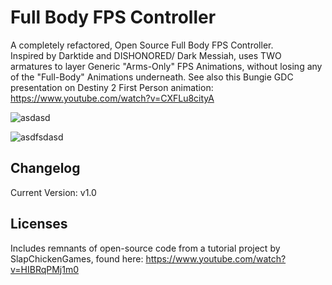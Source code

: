 # Full Body FPS Controller
A completely refactored, Open Source Full Body FPS Controller.  
Inspired by Darktide and DISHONORED/ Dark Messiah, uses TWO armatures to layer Generic "Arms-Only" FPS Animations, without losing any of the "Full-Body" Animations underneath.
See also this Bungie GDC presentation on Destiny 2 First Person animation:
https://www.youtube.com/watch?v=CXFLu8cityA

![asdasd](https://github.com/TCKingCeryn/Full-Body-FPS-Controller/assets/128671881/f0c586f4-968d-4f0b-b8bf-5429ef28cf06)

![asdfsdasd](https://github.com/TCKingCeryn/Full-Body-FPS-Controller/assets/128671881/7cd5ca30-3a48-473d-80da-4c8bfd7ac199)


## Changelog
Current Version: v1.0

## Licenses
Includes remnants of open-source code from a tutorial project by SlapChickenGames, found here: https://www.youtube.com/watch?v=HIBRqPMj1m0

